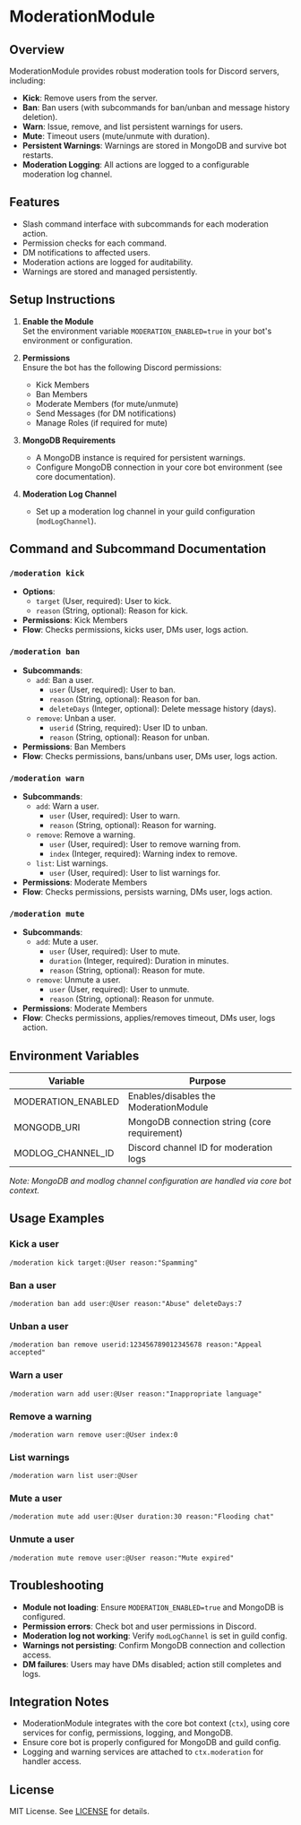 # ModerationModule

## Overview

ModerationModule provides robust moderation tools for Discord servers, including:

- **Kick**: Remove users from the server.
- **Ban**: Ban users (with subcommands for ban/unban and message history deletion).
- **Warn**: Issue, remove, and list persistent warnings for users.
- **Mute**: Timeout users (mute/unmute with duration).
- **Persistent Warnings**: Warnings are stored in MongoDB and survive bot restarts.
- **Moderation Logging**: All actions are logged to a configurable moderation log channel.

## Features

- Slash command interface with subcommands for each moderation action.
- Permission checks for each command.
- DM notifications to affected users.
- Moderation actions are logged for auditability.
- Warnings are stored and managed persistently.

## Setup Instructions

1. **Enable the Module**  
   Set the environment variable `MODERATION_ENABLED=true` in your bot's environment or configuration.

2. **Permissions**  
   Ensure the bot has the following Discord permissions:
   - Kick Members
   - Ban Members
   - Moderate Members (for mute/unmute)
   - Send Messages (for DM notifications)
   - Manage Roles (if required for mute)

3. **MongoDB Requirements**  
   - A MongoDB instance is required for persistent warnings.
   - Configure MongoDB connection in your core bot environment (see core documentation).

4. **Moderation Log Channel**  
   - Set up a moderation log channel in your guild configuration (`modLogChannel`).

## Command and Subcommand Documentation

### `/moderation kick`

- **Options**:
  - `target` (User, required): User to kick.
  - `reason` (String, optional): Reason for kick.
- **Permissions**: Kick Members
- **Flow**: Checks permissions, kicks user, DMs user, logs action.

### `/moderation ban`

- **Subcommands**:
  - `add`: Ban a user.
    - `user` (User, required): User to ban.
    - `reason` (String, optional): Reason for ban.
    - `deleteDays` (Integer, optional): Delete message history (days).
  - `remove`: Unban a user.
    - `userid` (String, required): User ID to unban.
    - `reason` (String, optional): Reason for unban.
- **Permissions**: Ban Members
- **Flow**: Checks permissions, bans/unbans user, DMs user, logs action.

### `/moderation warn`

- **Subcommands**:
  - `add`: Warn a user.
    - `user` (User, required): User to warn.
    - `reason` (String, optional): Reason for warning.
  - `remove`: Remove a warning.
    - `user` (User, required): User to remove warning from.
    - `index` (Integer, required): Warning index to remove.
  - `list`: List warnings.
    - `user` (User, required): User to list warnings for.
- **Permissions**: Moderate Members
- **Flow**: Checks permissions, persists warning, DMs user, logs action.

### `/moderation mute`

- **Subcommands**:
  - `add`: Mute a user.
    - `user` (User, required): User to mute.
    - `duration` (Integer, required): Duration in minutes.
    - `reason` (String, optional): Reason for mute.
  - `remove`: Unmute a user.
    - `user` (User, required): User to unmute.
    - `reason` (String, optional): Reason for unmute.
- **Permissions**: Moderate Members
- **Flow**: Checks permissions, applies/removes timeout, DMs user, logs action.

## Environment Variables

| Variable             | Purpose                                      |
|----------------------|----------------------------------------------|
| MODERATION_ENABLED   | Enables/disables the ModerationModule        |
| MONGODB_URI          | MongoDB connection string (core requirement) |
| MODLOG_CHANNEL_ID    | Discord channel ID for moderation logs       |

*Note: MongoDB and modlog channel configuration are handled via core bot context.*

## Usage Examples

### Kick a user

```
/moderation kick target:@User reason:"Spamming"
```

### Ban a user

```
/moderation ban add user:@User reason:"Abuse" deleteDays:7
```

### Unban a user

```
/moderation ban remove userid:123456789012345678 reason:"Appeal accepted"
```

### Warn a user

```
/moderation warn add user:@User reason:"Inappropriate language"
```

### Remove a warning

```
/moderation warn remove user:@User index:0
```

### List warnings

```
/moderation warn list user:@User
```

### Mute a user

```
/moderation mute add user:@User duration:30 reason:"Flooding chat"
```

### Unmute a user

```
/moderation mute remove user:@User reason:"Mute expired"
```

## Troubleshooting

- **Module not loading**: Ensure `MODERATION_ENABLED=true` and MongoDB is configured.
- **Permission errors**: Check bot and user permissions in Discord.
- **Moderation log not working**: Verify `modLogChannel` is set in guild config.
- **Warnings not persisting**: Confirm MongoDB connection and collection access.
- **DM failures**: Users may have DMs disabled; action still completes and logs.

## Integration Notes

- ModerationModule integrates with the core bot context (`ctx`), using core services for config, permissions, logging, and MongoDB.
- Ensure core bot is properly configured for MongoDB and guild config.
- Logging and warning services are attached to `ctx.moderation` for handler access.

## License

MIT License. See [LICENSE](../../LICENSE) for details.